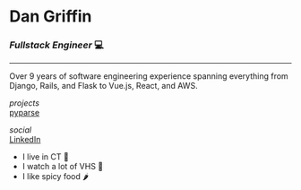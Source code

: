 
# Dan Griffin
### _Fullstack Engineer_ 💻


---
Over 9 years of software engineering experience spanning everything from Django, Rails, and Flask to Vue.js, React, and AWS.

*projects*\
[pyparse](https://github.com/dan-griffin-ct/pyparse)

*social*\
[LinkedIn](http://www.linkedin.com/in/danielggriffin)



- I live in CT 🦞
- I watch a lot of VHS 📼
- I like spicy food 🌶️

